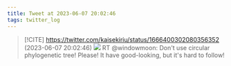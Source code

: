 ```yaml
---
title: Tweet at 2023-06-07 20:02:46
tags: twitter_log
---
```


> [!CITE] https://twitter.com/kaisekiriu/status/1666400302080356352 (2023-06-07 20:02:46)
> ![](https://twitter.com/kaisekiriu/status/1666400302080356352)
> RT @windowmoon: Don't use circular phylogenetic tree! Please! It have good-looking, but it's hard to follow!
